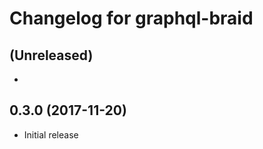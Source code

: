 Changelog for graphql-braid
===============================

(Unreleased)
-------------------

- 

0.3.0 (2017-11-20)
-------------------

- Initial release




